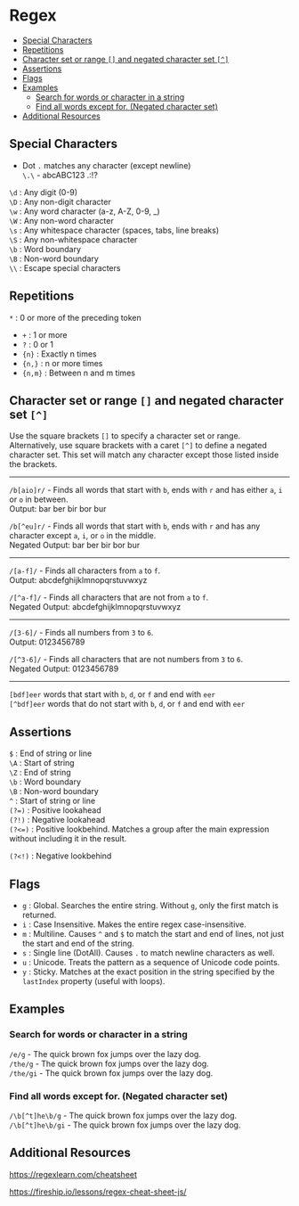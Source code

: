 # Regex
<!-- TOC -->

- [Special Characters](#special-characters)
- [Repetitions](#repetitions)
- [Character set or range `[]` and negated character set `[^]`](#character-set-or-range--and-negated-character-set)
- [Assertions](#assertions)
- [Flags](#flags)
- [Examples](#examples)
    - [Search for words or character in a string](#search-for-words-or-character-in-a-string)
    - [Find all words except for. (Negated character set)](#find-all-words-except-for-negated-character-set)
- [Additional Resources](#additional-resources)

<!-- /TOC -->

<!-- abcABC123 .:!? -->

<span class="txt-green"></span>
<a id="markdown-special-characters" name="special-characters"></a>

## Special Characters

- Dot `.` matches any character (except newline) <br>
`\.\` - <span class='font-mono txt-yellow dark'>a</span><span class='font-mono txt-yellow dark'>b</span><span class='font-mono txt-yellow dark'>c</span><span class='font-mono txt-yellow dark'>A</span><span class='font-mono txt-yellow dark'>B</span><span class='font-mono txt-yellow dark'>C</span><span class='font-mono txt-yellow dark'>1</span><span class='font-mono txt-yellow dark'>2</span><span class='font-mono txt-yellow dark'>3</span><span class='font-mono txt-yellow dark'> </span><span class='font-mono txt-yellow dark'>.</span><span class='font-mono txt-yellow dark'>:</span><span class='font-mono txt-yellow dark'>!</span><span class='font-mono txt-yellow dark'>?</span>

`\d` : Any digit (0-9) <br>
`\D` : Any non-digit character <br>
`\w` : Any word character (a-z, A-Z, 0-9, _) <br>
`\W` : Any non-word character <br>
`\s` : Any whitespace character (spaces, tabs, line breaks) <br>
`\S` : Any non-whitespace character <br>
`\b` : Word boundary <br>
`\B` : Non-word boundary <br>
`\\` : Escape special characters <br>

<a id="markdown-repetitions" name="repetitions"></a>

## Repetitions

`*` : 0 or more of the preceding token




- `+` : 1 or more
- `?` : 0 or 1
- `{n}` : Exactly n times
- `{n,}` : n or more times
- `{n,m}` : Between n and m times

<a id="markdown-character-set-or-range--and-negated-character-set-^" name="character-set-or-range--and-negated-character-set-^"></a>

## Character set or range `[]` and negated character set `[^]`

Use the square brackets `[]` to specify a character set or range. Alternatively, use
square brackets with a caret `[^]` to define a negated character set. This set will match
any character except those listed inside the brackets.

---

`/b[aio]r/` - Finds all words that start with `b`, ends with `r` and has either `a`, `i` or `o` in between. <br>
Output:  <span class='font-mono txt-yellow dark'>bar</span> ber <span class='font-mono txt-yellow dark'>bir</span> <span class='font-mono txt-yellow dark'>bor</span> bur

`/b[^eu]r/` - Finds all words that start with `b`, ends with `r` and has any character except `a`, `i`, or `o` in the middle. <br>
Negated Output: bar <span class='txt-yellow dark'>ber</span> bir bor <span class='txt-yellow dark'>bur</span>

---

`/[a-f]/` - Finds all characters from `a` to `f`. <br>
Output: <span class='txt-yellow dark'>a</span><span class='txt-yellow dark'>b</span><span class='txt-yellow dark'>c</span><span class='txt-yellow dark'>d</span><span class='txt-yellow dark'>e</span><span class='txt-yellow dark'>f</span>ghijklmnopqrstuvwxyz

`/[^a-f]/` - Finds all characters that are not from `a` to `f`. <br>
Negated Output: abcdef<span class='txt-yellow dark'>g</span><span class='txt-yellow dark'>h</span><span class='txt-yellow dark'>i</span><span class='txt-yellow dark'>j</span><span class='txt-yellow dark'>k</span><span class='txt-yellow dark'>l</span><span class='txt-yellow dark'>m</span><span class='txt-yellow dark'>n</span><span class='txt-yellow dark'>o</span><span class='txt-yellow dark'>p</span><span class='txt-yellow dark'>q</span><span class='txt-yellow dark'>r</span><span class='txt-yellow dark'>s</span><span class='txt-yellow dark'>t</span><span class='txt-yellow dark'>u</span><span class='txt-yellow dark'>v</span><span class='txt-yellow dark'>w</span><span class='txt-yellow dark'>x</span><span class='txt-yellow dark'>y</span><span class='txt-yellow dark'>z</span>

---

`/[3-6]/` - Finds all numbers from `3` to `6`. <br>
Output: 012<span class='txt-yellow dark'>3</span><span class='txt-yellow dark'>4</span><span class='txt-yellow dark'>5</span><span class='txt-yellow dark'>6</span>789

`/[^3-6]/` - Finds all characters that are not numbers from `3` to `6`. <br>
Negated Output: <span class='txt-yellow dark'>0</span><span class='txt-yellow dark'>1</span><span class='txt-yellow dark'>2</span>3456<span class='txt-yellow dark'>7</span><span class='txt-yellow dark'>8</span><span class='txt-yellow dark'>9</span>

---

`[bdf]eer` words that start with `b`, `d`, or `f` and end with `eer` <br>
`[^bdf]eer` words that do not start with `b`, `d`, or `f` and end with `eer` <br>


<!-- - `()` : Group -->
<!-- - `|` : Either or -->
<!-- - `(?:)` : Non-capturing group -->

<a id="markdown-assertions" name="assertions"></a>

## Assertions

`$` : End of string or line <br>
`\A` : Start of string <br>
`\Z` : End of string <br>
`\b` : Word boundary <br>
`\B` : Non-word boundary <br>
`^` : Start of string or line <br>
`(?=)` : Positive lookahead <br>
`(?!)` : Negative lookahead <br>
`(?<=)` : Positive lookbehind. Matches a group after the main expression without including it in the result. <br>


`(?<!)` : Negative lookbehind <br>

<a id="markdown-flags" name="flags"></a>

## Flags

- `g` : Global. Searches the entire string. Without `g`, only the first match is returned.
- `i` : Case Insensitive. Makes the entire regex case-insensitive.
- `m` : Multiline. Causes `^` and `$` to match the start and end of lines, not just the start and end of the string.
- `s` : Single line (DotAll). Causes `.` to match newline characters as well.
- `u` : Unicode. Treats the pattern as a sequence of Unicode code points.
- `y` : Sticky. Matches at the exact position in the string specified by the `lastIndex` property (useful with loops).

<a id="markdown-examples" name="examples"></a>

## Examples

<a id="markdown-search-for-words-or-character-in-a-string" name="search-for-words-or-character-in-a-string"></a>

### Search for words or character in a string

`/e/g` - Th<span class="font-mono txt-yellow fw9">e</span> quick brown fox jumps ov<span class="font-mono txt-yellow fw9">e</span>r th<span class="font-mono txt-yellow fw9">e</span> lazy dog. <br>
`/the/g` - The quick brown fox jumps over <span class="font-mono txt-yellow fw9">the</span> lazy dog. <br>
`/the/gi` - <span class="font-mono txt-yellow fw9">The</span> quick brown fox jumps over <span class="font-mono txt-yellow fw9">the</span> lazy dog. <br>




<a id="markdown-find-all-words-except-for-negated-character-set" name="find-all-words-except-for-negated-character-set"></a>

### Find all words except for. (Negated character set)

`/\b[^t]he\b/g` - The quick brown fox jumps over <span class="font-mono txt-yellow fw9">the</span> lazy dog. <br>
`/\b[^t]he\b/gi` - <span class="font-mono txt-yellow fw9">The</span> quick brown fox jumps over <span class="font-mono txt-yellow fw9">the</span> lazy dog. <br>


<a id="markdown-additional-resources" name="additional-resources"></a>

## Additional Resources

https://regexlearn.com/cheatsheet

https://fireship.io/lessons/regex-cheat-sheet-js/
